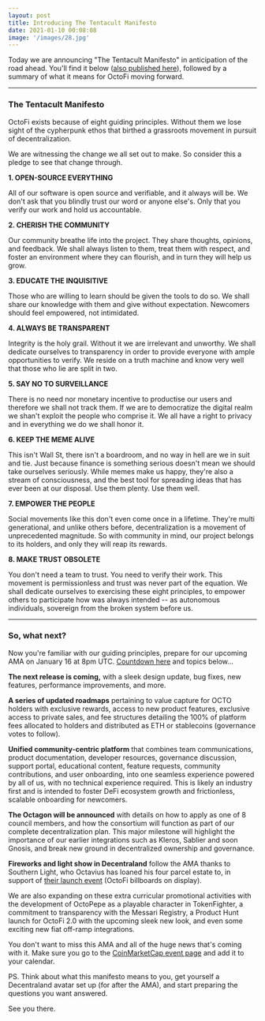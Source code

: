 ```yaml
---
layout: post
title: Introducing The Tentacult Manifesto
date: 2021-01-10 00:08:08
image: '/images/28.jpg'
---
```


Today we are announcing "The Tentacult Manifesto" in anticipation of the road ahead. You'll find it below ([also published here](https://docs.octo.fi/docs/manifesto)), followed by a summary of what it means for OctoFi moving forward.

---

### The Tentacult Manifesto

OctoFi exists because of eight guiding principles. Without them we lose sight of the cypherpunk ethos that birthed a grassroots movement in pursuit of decentralization.

We are witnessing the change we all set out to make. So consider this a pledge to see that change through.

**1. OPEN-SOURCE EVERYTHING**

All of our software is open source and verifiable, and it always will be. We don't ask that you blindly trust our word or anyone else's. Only that you verify our work and hold us accountable.

**2. CHERISH THE COMMUNITY**

Our community breathe life into the project. They share thoughts, opinions, and feedback. We shall always listen to them, treat them with respect, and foster an environment where they can flourish, and in turn they will help us grow.

**3. EDUCATE THE INQUISITIVE**

Those who are willing to learn should be given the tools to do so. We shall share our knowledge with them and give without expectation. Newcomers should feel empowered, not intimidated.

**4. ALWAYS BE TRANSPARENT**

Integrity is the holy grail. Without it we are irrelevant and unworthy. We shall dedicate ourselves to transparency in order to provide everyone with ample opportunities to verify. We reside on a truth machine and know very well that those who lie are split in two.

**5. SAY NO TO SURVEILLANCE**

There is no need nor monetary incentive to productise our users and therefore we shall not track them. If we are to democratize the digital realm we shan't exploit the people who comprise it. We all have a right to privacy and in everything we do we shall honor it.

**6. KEEP THE MEME ALIVE**

This isn't Wall St, there isn't a boardroom, and no way in hell are we in suit and tie. Just because finance is something serious doesn't mean we should take ourselves seriously. While memes make us happy, they're also a stream of consciousness, and the best tool for spreading ideas that has ever been at our disposal. Use them plenty. Use them well.

**7. EMPOWER THE PEOPLE**

Social movements like this don't even come once in a lifetime. They're multi generational, and unlike others before, decentralization is a movement of unprecedented magnitude. So with community in mind, our project belongs to its holders, and only they will reap its rewards.

**8. MAKE TRUST OBSOLETE**

You don't need a team to trust. You need to verify their work. This movement is permissionless and trust was never part of the equation. We shall dedicate ourselves to exercising these eight principles, to empower others to participate how was always intended -- as autonomous individuals, sovereign from the broken system before us.

---

### So, what next?

Now you're familiar with our guiding principles, prepare for our upcoming AMA on January 16 at 8pm UTC. [Countdown here](https://coinmarketcap.com/headlines/events/happy-new-yield-ama-octofi/) and topics below...

**The next release is coming,** with a sleek design update, bug fixes, new features, performance improvements, and more.

**A series of updated roadmaps** pertaining to value capture for OCTO holders with exclusive rewards, access to new product features, exclusive access to private sales, and fee structures detailing the 100% of platform fees allocated to holders and distributed as ETH or stablecoins (governance votes to follow).

**Unified community-centric platform** that combines team communications, product documentation, developer resources, governance discussion, support portal, educational content, feature requests, community contributions, and user onboarding, into one seamless experience powered by all of us, with no technical experience required. This is likely an industry first and is intended to foster DeFi ecosystem growth and frictionless, scalable onboarding for newcomers.


**The Octagon will be announced** with details on how to apply as one of 8 council members, and how the consortium will function as part of our complete decentralization plan. This major milestone will highlight the importance of our earlier integrations such as Kleros, Sablier and soon Gnosis, and break new ground in decentralized ownership and governance.

**Fireworks and light show in Decentraland** follow the AMA thanks to Southern Light, who Octavius has loaned his four parcel estate to, in support of [their launch event](https://events.decentraland.org/en/?event=b604e961-9fa9-4493-804c-fd880d31b55b) (OctoFi billboards on display). 

We are also expanding on these extra curricular promotional activities with the development of OctoPepe as a playable character in TokenFighter, a commitment to transparency with the Messari Registry, a Product Hunt launch for OctoFi 2.0 with the upcoming sleek new look, and even some exciting new fiat off-ramp integrations.

You don't want to miss this AMA and all of the huge news that's coming with it. Make sure you go to the [CoinMarketCap event page](https://events.decentraland.org/en/?event=b604e961-9fa9-4493-804c-fd880d31b55b) and add it to your calendar.

PS. Think about what this manifesto means to you, get yourself a Decentraland avatar set up (for after the AMA), and start preparing the questions you want answered. 

See you there.
